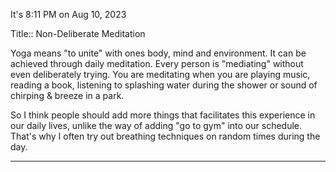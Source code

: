 It's 8:11 PM on Aug 10, 2023

Title:: Non-Deliberate Meditation 

Yoga means "to unite" with ones body, mind and environment. It can be achieved through daily meditation. 
Every person is "mediating" without even deliberately trying. You are meditating when you are playing music, reading a book, listening to splashing water during the shower or sound of chirping & breeze in a park. 

So I think people should add more things that facilitates this experience in our daily lives, unlike the way of adding "go to gym" into our schedule. That's why I often try out breathing techniques on random times during the day. 

---
